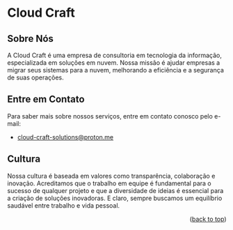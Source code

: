 <!-- BEGIN_DOCS -->

<a name="readme-top"></a>

# Cloud Craft

## Sobre Nós

A Cloud Craft é uma empresa de consultoria em tecnologia da informação, especializada em soluções em nuvem. Nossa missão é ajudar empresas a migrar seus sistemas para a nuvem, melhorando a eficiência e a segurança de suas operações.

## Entre em Contato

Para saber mais sobre nossos serviços, entre em contato conosco pelo e-mail:

- cloud-craft-solutions@proton.me

## Cultura

Nossa cultura é baseada em valores como transparência, colaboração e inovação. Acreditamos que o trabalho em equipe é fundamental para o sucesso de qualquer projeto e que a diversidade de ideias é essencial para a criação de soluções inovadoras. E claro, sempre buscamos um equilíbrio saudável entre trabalho e vida pessoal.

<p align="right">(<a href="#readme-top">back to top</a>)</p>
<!-- END_DOCS -->
